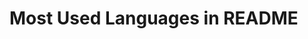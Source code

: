 <!DOCTYPE html>
<html>
  <head>
    <title>Display Most Used Languages in GitHub README</title>
    <script src="https://cdn.jsdelivr.net/npm/axios/dist/axios.min.js"></script>
  </head>
  <body>
    <h1>Most Used Languages in README</h1>
    <div id="languages"></div>
    <script>
      const repoUrl = 'https://github.com/geoffreyyyyy15/Socialites_Appointment_System'; // Replace with your repo URL
      
      // Fetch the repository information
      axios.get(repoUrl).then(function(response) {
        const repo = response.data;
        
        // Get the language statistics
        const languages = repo.languages_url;
        axios.get(languages).then(function(response) {
          const langData = response.data;
          
          // Sort the languages by usage count
          const sortedLangs = Object.keys(langData).sort(function(a, b) {
            return langData[b] - langData[a];
          });
          
          // Display the top 5 languages
          const topLangs = sortedLangs.slice(0, 5);
          const languagesDiv = document.getElementById('languages');
          topLangs.forEach(function(lang) {
            const langDiv = document.createElement('div');
            langDiv.textContent = lang + ': ' + langData[lang];
            languagesDiv.appendChild(langDiv);
          });
        });
      });
    </script>
  </body>
</html>

This code uses the Axios library to fetch the repository information and language statistics from the GitHub API. The languages are sorted by usage count using the sort() method, and the top 5 languages are displayed in a div element with an ID of "languages".

You'll need to replace the "owner/repo" part of the repoUrl variable with the owner and repository name of the GitHub repository you want to display the languages for.
